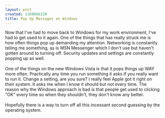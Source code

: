 ```yaml
--- 
layout: post
created: 1169866320
title: Pop Up Messages on Windows
---
```

Now that I've had to move back to Windows for my work environment, I've had to get used to it again.  One of the things that has really struck me is how often things pop up demanding my attention.  Networking is constantly telling me something, as is MSN Messenger which I don't use but haven't gotten around to turning off.  Security updates and settings are constantly popping up as well.<br /><br />One of the things on the new Windows Vista is that it pops things up WAY more often.  Practically any time you run something it asks if you really want to run it.  Change a setting, are you sure?  I really feel Apple got it right on their system.  It asks me when I know it should but not every time.  The reason why the Windows approach is bad is that people get used to clicking "OK" every time so when they shouldn't, they don't know any better.<br /><br />Hopefully there is a way to turn off all this incessant second guessing by the operating system.
